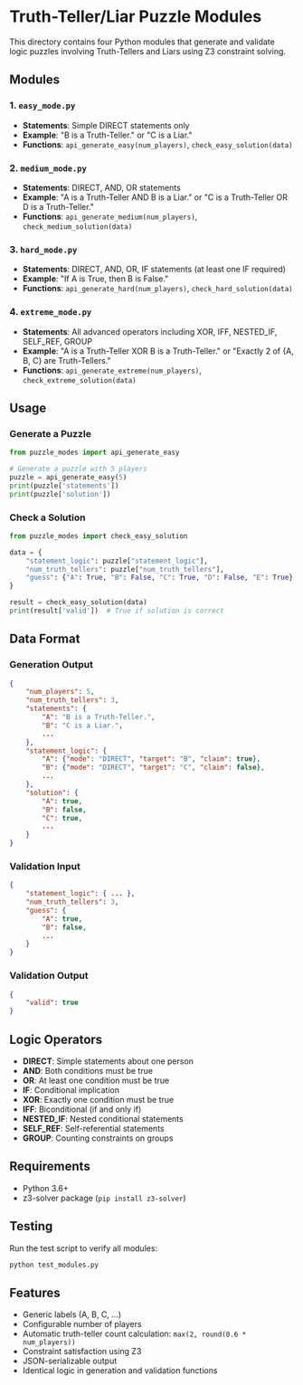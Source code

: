 # Truth-Teller/Liar Puzzle Modules

This directory contains four Python modules that generate and validate logic puzzles involving Truth-Tellers and Liars using Z3 constraint solving.

## Modules

### 1. `easy_mode.py`
- **Statements**: Simple DIRECT statements only
- **Example**: "B is a Truth-Teller." or "C is a Liar."
- **Functions**: `api_generate_easy(num_players)`, `check_easy_solution(data)`

### 2. `medium_mode.py`
- **Statements**: DIRECT, AND, OR statements
- **Example**: "A is a Truth-Teller AND B is a Liar." or "C is a Truth-Teller OR D is a Truth-Teller."
- **Functions**: `api_generate_medium(num_players)`, `check_medium_solution(data)`

### 3. `hard_mode.py`
- **Statements**: DIRECT, AND, OR, IF statements (at least one IF required)
- **Example**: "If A is True, then B is False."
- **Functions**: `api_generate_hard(num_players)`, `check_hard_solution(data)`

### 4. `extreme_mode.py`
- **Statements**: All advanced operators including XOR, IFF, NESTED_IF, SELF_REF, GROUP
- **Example**: "A is a Truth-Teller XOR B is a Truth-Teller." or "Exactly 2 of {A, B, C} are Truth-Tellers."
- **Functions**: `api_generate_extreme(num_players)`, `check_extreme_solution(data)`

## Usage

### Generate a Puzzle
```python
from puzzle_modes import api_generate_easy

# Generate a puzzle with 5 players
puzzle = api_generate_easy(5)
print(puzzle['statements'])
print(puzzle['solution'])
```

### Check a Solution
```python
from puzzle_modes import check_easy_solution

data = {
    "statement_logic": puzzle["statement_logic"],
    "num_truth_tellers": puzzle["num_truth_tellers"], 
    "guess": {"A": True, "B": False, "C": True, "D": False, "E": True}
}

result = check_easy_solution(data)
print(result['valid'])  # True if solution is correct
```

## Data Format

### Generation Output
```json
{
    "num_players": 5,
    "num_truth_tellers": 3,
    "statements": {
        "A": "B is a Truth-Teller.",
        "B": "C is a Liar.",
        ...
    },
    "statement_logic": {
        "A": {"mode": "DIRECT", "target": "B", "claim": true},
        "B": {"mode": "DIRECT", "target": "C", "claim": false},
        ...
    },
    "solution": {
        "A": true,
        "B": false, 
        "C": true,
        ...
    }
}
```

### Validation Input
```json
{
    "statement_logic": { ... },
    "num_truth_tellers": 3,
    "guess": {
        "A": true,
        "B": false,
        ...
    }
}
```

### Validation Output
```json
{
    "valid": true
}
```

## Logic Operators

- **DIRECT**: Simple statements about one person
- **AND**: Both conditions must be true
- **OR**: At least one condition must be true
- **IF**: Conditional implication
- **XOR**: Exactly one condition must be true
- **IFF**: Biconditional (if and only if)
- **NESTED_IF**: Nested conditional statements
- **SELF_REF**: Self-referential statements
- **GROUP**: Counting constraints on groups

## Requirements

- Python 3.6+
- z3-solver package (`pip install z3-solver`)

## Testing

Run the test script to verify all modules:
```bash
python test_modules.py
```

## Features

- Generic labels (A, B, C, ...)
- Configurable number of players
- Automatic truth-teller count calculation: `max(2, round(0.6 * num_players))`
- Constraint satisfaction using Z3
- JSON-serializable output
- Identical logic in generation and validation functions 